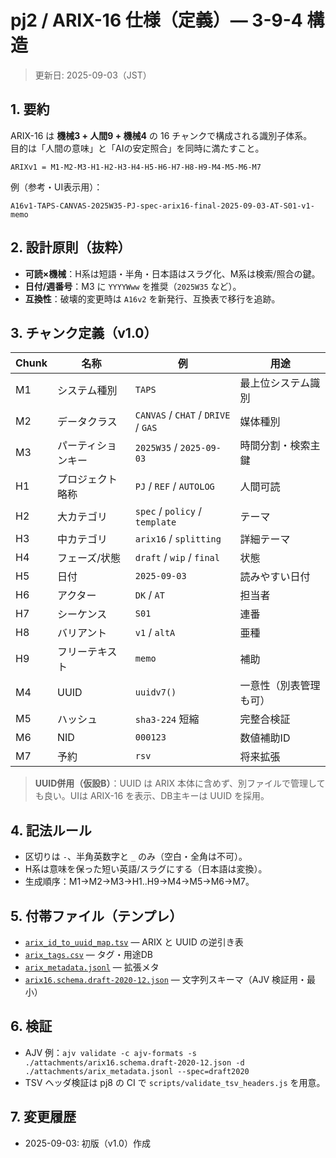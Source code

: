 # pj2 / ARIX-16 仕様（定義）— 3-9-4 構造

> 更新日: 2025-09-03（JST）

## 1. 要約
ARIX-16 は **機械3 + 人間9 + 機械4** の 16 チャンクで構成される識別子体系。  
目的は「人間の意味」と「AIの安定照合」を同時に満たすこと。

```
ARIXv1 = M1-M2-M3-H1-H2-H3-H4-H5-H6-H7-H8-H9-M4-M5-M6-M7
```

例（参考・UI表示用）：
```
A16v1-TAPS-CANVAS-2025W35-PJ-spec-arix16-final-2025-09-03-AT-S01-v1-memo
```

## 2. 設計原則（抜粋）
- **可読×機械**：H系は短語・半角・日本語はスラグ化、M系は検索/照合の鍵。
- **日付/週番号**：M3 に `YYYYWww` を推奨（`2025W35` など）。
- **互換性**：破壊的変更時は `A16v2` を新発行、互換表で移行を追跡。

## 3. チャンク定義（v1.0）
| Chunk | 名称 | 例 | 用途 |
|---|---|---|---|
| M1 | システム種別 | `TAPS` | 最上位システム識別 |
| M2 | データクラス | `CANVAS` / `CHAT` / `DRIVE` / `GAS` | 媒体種別 |
| M3 | パーティションキー | `2025W35` / `2025-09-03` | 時間分割・検索主鍵 |
| H1 | プロジェクト略称 | `PJ` / `REF` / `AUTOLOG` | 人間可読 |
| H2 | 大カテゴリ | `spec` / `policy` / `template` | テーマ |
| H3 | 中カテゴリ | `arix16` / `splitting` | 詳細テーマ |
| H4 | フェーズ/状態 | `draft` / `wip` / `final` | 状態 |
| H5 | 日付 | `2025-09-03` | 読みやすい日付 |
| H6 | アクター | `DK` / `AT` | 担当者 |
| H7 | シーケンス | `S01` | 連番 |
| H8 | バリアント | `v1` / `altA` | 亜種 |
| H9 | フリーテキスト | `memo` | 補助 |
| M4 | UUID | `uuidv7()` | 一意性（別表管理も可） |
| M5 | ハッシュ | `sha3-224` 短縮 | 完整合検証 |
| M6 | NID | `000123` | 数値補助ID |
| M7 | 予約 | `rsv` | 将来拡張 |

> **UUID併用（仮設B）**：UUID は ARIX 本体に含めず、別ファイルで管理しても良い。UIは ARIX-16 を表示、DB主キーは UUID を採用。

## 4. 記法ルール
- 区切りは `-`、半角英数字と `_` のみ（空白・全角は不可）。
- H系は意味を保った短い英語/スラグにする（日本語は変換）。
- 生成順序：M1→M2→M3→H1..H9→M4→M5→M6→M7。

## 5. 付帯ファイル（テンプレ）
- [`arix_id_to_uuid_map.tsv`](./attachments/arix_id_to_uuid_map.tsv) — ARIX と UUID の逆引き表
- [`arix_tags.csv`](./attachments/arix_tags.csv) — タグ・用途DB
- [`arix_metadata.jsonl`](./attachments/arix_metadata.jsonl) — 拡張メタ
- [`arix16.schema.draft-2020-12.json`](./attachments/arix16.schema.draft-2020-12.json) — 文字列スキーマ（AJV 検証用・最小）

## 6. 検証
- AJV 例：`ajv validate -c ajv-formats -s ./attachments/arix16.schema.draft-2020-12.json -d ./attachments/arix_metadata.jsonl --spec=draft2020`
- TSV ヘッダ検証は pj8 の CI で `scripts/validate_tsv_headers.js` を用意。

## 7. 変更履歴
- 2025-09-03: 初版（v1.0）作成
